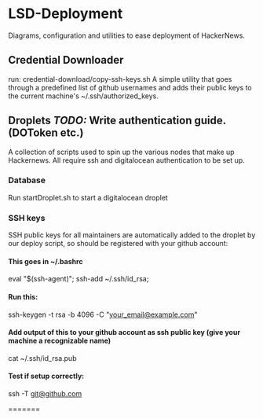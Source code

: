 # LSD-Deployment
Diagrams, configuration and utilities to ease deployment of HackerNews.

## Credential Downloader
run: credential-download/copy-ssh-keys.sh
A simple utility that goes through a predefined list of github usernames and adds their public keys to the current machine's ~/.ssh/authorized_keys.


## Droplets **_TODO:_ Write authentication guide. (DOToken etc.)**
A collection of scripts used to spin up the various nodes that make up Hackernews.
All require ssh and digitalocean authentication to be set up.

### Database
Run startDroplet.sh to start a digitalocean droplet

### SSH keys
SSH public keys for all maintainers are automatically added to the droplet by our deploy script, so should be registered with your github account:

#### This goes in ~/.bashrc
eval "$(ssh-agent)";
ssh-add ~/.ssh/id_rsa;

#### Run this:
ssh-keygen -t rsa -b 4096 -C "your_email@example.com"

#### Add output of this to your github account as ssh public key (give your machine a recognizable name)
cat ~/.ssh/id_rsa.pub

#### Test if setup correctly:
ssh -T git@github.com

=======


